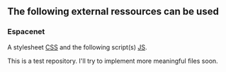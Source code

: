 ## The following external ressources can be used

### Espacenet
A stylesheet [CSS](https://jsfiddler.github.io/externalFiles/espacenet.css) and the following script(s) [JS](https://jsfiddler.github.io/externalFiles/espacenet.js).

This is a test repository. I'll try to implement more meaningful files soon.
